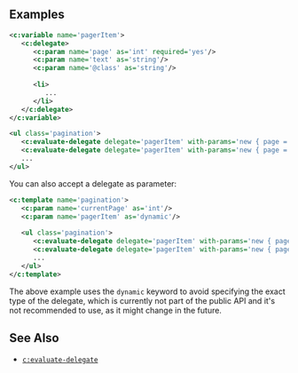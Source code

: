 ## Examples

```xml
<c:variable name='pagerItem'>
   <c:delegate>
      <c:param name='page' as='int' required='yes'/>
      <c:param name='text' as='string'/>
      <c:param name='@class' as='string'/>
      
      <li>
         ...
      </li>
   </c:delegate>
</c:variable>

<ul class='pagination'>
   <c:evaluate-delegate delegate='pagerItem' with-params='new { page = currentPage - 1, text = "← Previous", @class = "page-prev" }'/>
   <c:evaluate-delegate delegate='pagerItem' with-params='new { page = 1 }'/>
   ...
</ul>
```

You can also accept a delegate as parameter:

```xml
<c:template name='pagination'>
   <c:param name='currentPage' as='int'/>
   <c:param name='pagerItem' as='dynamic'/>
   
   <ul class='pagination'>
      <c:evaluate-delegate delegate='pagerItem' with-params='new { page = currentPage - 1, text = "← Previous", @class = "page-prev" }'/>
      <c:evaluate-delegate delegate='pagerItem' with-params='new { page = 1 }'/>
      ...
   </ul>
</c:template>
```

The above example uses the `dynamic` keyword to avoid specifying the exact type of the delegate, which is currently not part of the public API and it's not recommended to use, as it might change in the future.

## See Also

- [`c:evaluate-delegate`](evaluate-delegate.html)

